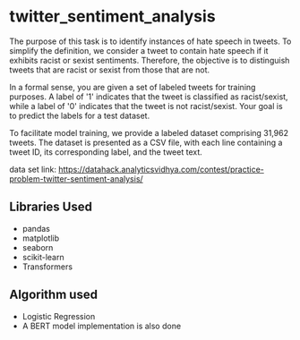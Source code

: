 # twitter_sentiment_analysis

The purpose of this task is to identify instances of hate speech in tweets. To simplify the definition, we consider a tweet to contain hate speech if it exhibits racist or sexist sentiments. Therefore, the objective is to distinguish tweets that are racist or sexist from those that are not.

In a formal sense, you are given a set of labeled tweets for training purposes. A label of '1' indicates that the tweet is classified as racist/sexist, while a label of '0' indicates that the tweet is not racist/sexist. Your goal is to predict the labels for a test dataset.

To facilitate model training, we provide a labeled dataset comprising 31,962 tweets. The dataset is presented as a CSV file, with each line containing a tweet ID, its corresponding label, and the tweet text.

data set link: https://datahack.analyticsvidhya.com/contest/practice-problem-twitter-sentiment-analysis/

## **Libraries Used** ##
* pandas
* matplotlib
* seaborn
* scikit-learn
* Transformers

## Algorithm used ##
* Logistic Regression
* A BERT model implementation is also done 


